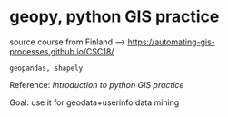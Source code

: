 # geopy, python GIS practice
source course from Finland -->  https://automating-gis-processes.github.io/CSC18/

`geopandas, shapely`

Reference: *Introduction to python GIS practice* 

Goal: use it for geodata+userinfo data mining
